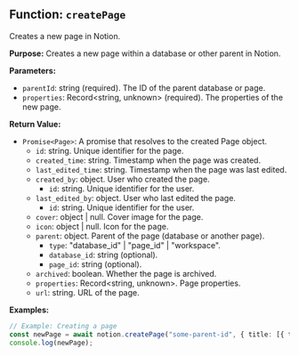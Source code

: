 ## Function: `createPage`

Creates a new page in Notion.

**Purpose:**
Creates a new page within a database or other parent in Notion.

**Parameters:**

- `parentId`: string (required). The ID of the parent database or page.
- `properties`: Record<string, unknown> (required). The properties of the new page.

**Return Value:**

- `Promise<Page>`: A promise that resolves to the created Page object.
  - `id`: string. Unique identifier for the page.
  - `created_time`: string. Timestamp when the page was created.
  - `last_edited_time`: string. Timestamp when the page was last edited.
  - `created_by`: object. User who created the page.
    - `id`: string. Unique identifier for the user.
  - `last_edited_by`: object. User who last edited the page.
    - `id`: string. Unique identifier for the user.
  - `cover`: object | null. Cover image for the page.
  - `icon`: object | null. Icon for the page.
  - `parent`: object. Parent of the page (database or another page).
    - `type`: "database_id" | "page_id" | "workspace".
    - `database_id`: string (optional).
    - `page_id`: string (optional).
  - `archived`: boolean. Whether the page is archived.
  - `properties`: Record<string, unknown>. Page properties.
  - `url`: string. URL of the page.

**Examples:**

```typescript
// Example: Creating a page
const newPage = await notion.createPage("some-parent-id", { title: [{ type: "text", text: { content: "New Page Title" } }] });
console.log(newPage);
```